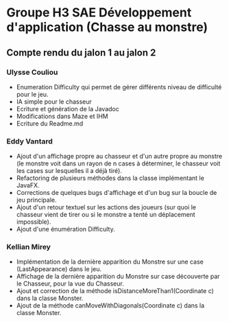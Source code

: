 # Groupe H3 SAE Développement d'application (Chasse au monstre)

## Compte rendu du jalon 1 au jalon 2


### Ulysse Couliou

- Enumeration Difficulty qui permet de gérer différents niveau de difficulté pour le jeu.
- IA simple pour le chasseur
- Ecriture et génération de la Javadoc
- Modifications dans Maze et IHM
- Ecriture du Readme.md

### Eddy Vantard

- Ajout d'un affichage propre au chasseur et d'un autre propre au monstre (le monstre voit dans un rayon de n cases à déterminer, le chasseur voit les cases sur lesquelles il a déjà tiré).
- Refactoring de plusieurs méthodes dans la classe implémentant le JavaFX.
- Corrections de quelques bugs d'affichage et d'un bug sur la boucle de jeu principale.
- Ajout d'un retour textuel sur les actions des joueurs (sur quoi le chasseur vient de tirer ou si le monstre a tenté un déplacement impossible).
- Ajout d'une énumération Difficulty.

### Kellian Mirey

- Implémentation de la dernière apparition du Monstre sur une case (LastAppearance) dans le jeu.
- Affichage de la dernière apparition du Monstre sur case découverte par le Chasseur, pour la vue du Chasseur.
- Ajout et correction de la méthode isDistanceMoreThan1(Coordinate c) dans la classe Monster.
- Ajout de la méthode canMoveWithDiagonals(Coordinate c) dans la classe Monster.
